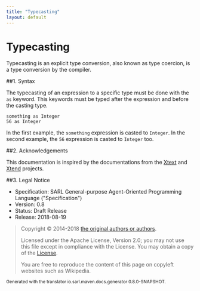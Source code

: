 ```yaml
---
title: "Typecasting"
layout: default
---
```


# Typecasting

Typecasting is an explicit type conversion, also known as type coercion, is a type conversion by the compiler.

##1. Syntax

The typecasting of an expression to a specific type must be done with the `as` keyword. This keywords must
be typed after the expression and before the casting type.

```sarl
something as Integer
56 as Integer
```


In the first example, the `something` expression is casted to `Integer`.
In the second example, the `56` expression is casted to `Integer` too.



##2. Acknowledgements

This documentation is inspired by the documentations from the
[Xtext](https://www.eclipse.org/Xtext/documentation.html) and
[Xtend](https://www.eclipse.org/xtend/documentation.html) projects.

##3. Legal Notice

* Specification: SARL General-purpose Agent-Oriented Programming Language ("Specification")
* Version: 0.8
* Status: Draft Release
* Release: 2018-08-19

> Copyright &copy; 2014-2018 [the original authors or authors](http://www.sarl.io/about/index.html).
>
> Licensed under the Apache License, Version 2.0;
> you may not use this file except in compliance with the License.
> You may obtain a copy of the [License](http://www.apache.org/licenses/LICENSE-2.0).
>
> You are free to reproduce the content of this page on copyleft websites such as Wikipedia.

<small>Generated with the translator io.sarl.maven.docs.generator 0.8.0-SNAPSHOT.</small>